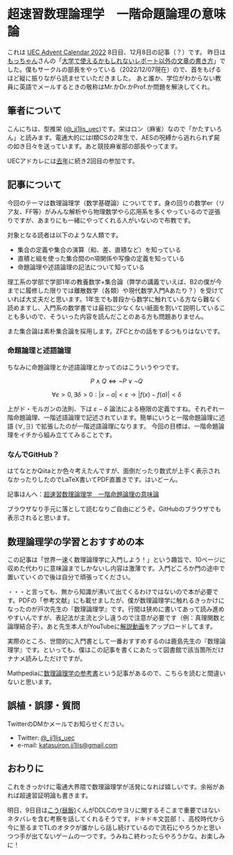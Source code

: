 # 超速習数理論理学　一階命題論理の意味論
これは [UEC Advent Calendar 2022](https://adventar.org/calendars/7581) 8日目、12月8日の記事（？）です。
昨日は[もっちゃん](https://twitter.com/sakuramochi0708)さんの「[大学で使えるかもしれないレポート以外の文章の書き方](https://mocchan.dev/daily-life/uec-advent-calendar-2022/)」でした。僕もサークルの部長をやっている（2022/12/07現在）ので、首をもげるほど縦に振りながら読ませていただきました。
あと誰か、学位がわからない教員に英語でメールするときの敬称はMr.かDr.かProf.か問題を解決してくれ。

## 筆者について
こんにちは、型推栄 ([@_jj1lis_uec](https://twitter.com/_jj1lis_uec))です。栄はロン（麻雀）なので「かたすいろん」と読みます。電通大的にはI類CSの2年生で、AESの呪縛から逃れられず屍の如き日々を送っています。あと競技麻雀部の部長やってます。

UECアドカレには[去年](https://qiita.com/JJ1LIS/items/f2957e6ddb085909e1d3)に続き2回目の参加です。

## 記事について
今回のテーマは数理論理学（数学基礎論）についてです。身の回りの数学er（リア友、FF等）がみんな解析やら物理数学やら応用系を多くやっているので逆張りですが、あまりにも一緒にやってくれる人がいないので布教です。

対象となる読者は以下のような人類です。

- 集合の定義や集合の演算（和、差、直積など）を知っている
- 直積と組を使った集合間のn項関係や写像の定義を知っている
- 命題論理や述語論理の記法について知っている

理工系の学部で学部1年の教養数学+集合論（弊学の講義でいえば、B2の僕が今までに履修した限りでは離散数学（各類）や現代数学入門Aあたり？）を受けていれば大丈夫だと思います。1年生でも普段から数学に触れている方なら難なく読めますし、入門系の数学書では最初に少なくない紙面を割いて説明していることも多いので、そういった内容を読んだことのある方も問題ありません。

また集合論は素朴集合論を採用します。ZFCとかの話をするつもりはないです。

### 命題論理と述語論理
ちなみに命題論理とか述語論理とかってのはこういうやつです。

$$ P \land Q \Longleftrightarrow \lnot P \lor \lnot Q$$

$$\forall \varepsilon > 0, \exists \delta > 0: |x - a| < \varepsilon \to |f(x) - f(a)| < \delta$$

上がド・モルガンの法則、下は $\varepsilon-\delta$ 論法による極限の定義ですね。それぞれ一階命題論理、一階述語論理で記述されています。簡単にいうと一階命題論理に述語 $(\forall, \exists)$ で拡張したのが一階述語論理になります。
今回の目標は、一階命題論理をイチから組み立ててみることです。

### なんでGitHub？
はてなとかQiitaとか色々考えたんですが、面倒だったり数式が上手く表示されなかったりしたのでLaTeX書いてPDF直置きです。はいどーん。

記事ほんへ：[超速習数理論理学　一階命題論理の意味論](https://github.com/jj1lis/UEC_adCal2002/blob/main/article.pdf)

ブラウザなり手元に落として読むなりご自由にどうぞ。GitHubのブラウザでも表示されると思います。

## 数理論理学の学習とおすすめの本
この記事は「世界一速く数理論理学に入門しよう！」という趣旨で、10ページに収めた代わりに意味論までしかないし内容は激薄です。入門どころか門の途中で置いていくので後は自分で頑張ってください。

・・・と言っても、無から知識が沸いて出てくるわけではないので本が必要です。PDFの「参考文献」にも載せましたが、僕が数理論理学に触れるきっかけになったのが戸次先生の『数理論理学』です。行間は狭めに書いてあって読み進めやすいんですが、表記法が主流と少し違うので注意が必要です（例：真理関数と論理結合子）。あと先生本人がYouTubeに[解説動画](https://www.youtube.com/playlist?list=PLPNyw6Rx6eO4zvMEUAIN-10fBYtFOX1Z2)をアップロードしてます。

実際のところ、世間的に入門書として一番おすすめするのは鹿島先生の『数理論理学』です。といっても、僕はこの記事を書くにあたって図書館で該当箇所だけナナメ読みしただけですが。

Mathpediaに[数理論理学の参考書](https://math.jp/wiki/%E6%95%B0%E7%90%86%E8%AB%96%E7%90%86%E5%AD%A6%E3%81%AE%E5%8F%82%E8%80%83%E6%9B%B8)という記事があるので、こちらを読むと間違いないと思います。

## 誤植・誤謬・質問
TwitterのDMかメールでお知らせください。

- Twitter: [@_jj1lis_uec](https://twitter.com/_jj1lis_uec)
- e-mail: katasuiron.jj1lis@gmail.com

## おわりに
これをきっかけに電通大界隈で数理論理学が活発になれば嬉しいです。余裕があれば超速習証明論も書きます。

明日、9日目は[こう(昼飯)](https://twitter.com/hirumeshikuuya)くんがDDLCのサヨリに関するそこまで重要ではないネタバレを含む考察を話してくれるそうです。ドキドキ文芸部！、高校時代から今に至るまでTLのオタクが誰かしら話し続けているので流石にやろうかと思いつつ手が出てないゲームの一つです。うみねこ終わったらやろうかな。お楽しみに！
